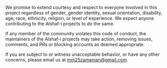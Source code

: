 We promise to extend courtesy and respect to everyone involved in this project regardless of gender, gender identity, sexual orientation, disability, age, race, ethnicity, religion, or level of experience. We expect anyone contributing to the Alshaf-i projects to do the same.

If any member of the community violates this code of conduct, the maintainers of the Alshaf-i projects may take action, removing issues, comments, and PRs or blocking accounts as deemed appropriate.

If you are subject to or witness unacceptable behavior, or have any other concerns, please email us at [mm25zamanian@gmail.com](mailto:mm25zamanian@gmail.com).
